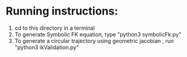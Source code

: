 # Running instructions:

1. cd to this directory in a terminal
2. To generate Symbolic FK equation, type "python3 symbolicFk.py" 
3. To generate a circular trajectory using geometric jacobian , run "python3 ikValidation.py"